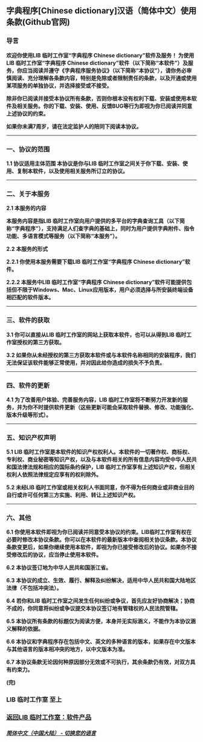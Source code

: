 ## 字典程序[Chinese dictionary]汉语（简体中文）使用条款(Github官网)
### 导言
**欢迎你使用LIB 临时工作室“字典程序 Chinese dictionary”软件及服务！
为使用LIB 临时工作室“字典程序 Chinese dictionary”软件（以下简称“本软件”）及服务，你应当阅读并遵守《字典程序服务协议》（以下简称“本协议”），请你务必审慎阅读、充分理解各条款内容，特别是免除或者限制责任的条款，以及开通或使用某项服务的单独协议，并选择接受或不接受。**

**除非你已阅读并接受本协议所有条款，否则你根本没有权利下载、安装或使用本软件及相关服务。你的下载、安装、使用、反馈BUG等行为即视为你已阅读并同意上述协议的约束。**

**如果你未满7周岁，请在法定监护人的陪同下阅读本协议。**


------------

### 一、协议的范围
**1.1 协议适用主体范围
本协议是你与LIB 临时工作室之间关于你下载、安装、使用、复制本软件，以及使用相关服务所订立的协议。**


------------

### 二、关于本服务
**2.1 本服务的内容**

**本服务内容是指LIB 临时工作室向用户提供的多平台的字典查询工具（以下简称“字典程序”），支持满足人们查字典的基础上，同时为用户提供字典附件、指令功能、多语言模式等服务（以下简称“本服务”）。**

**2.2 本服务的形式**

**2.2.1 你使用本服务需要下载LIB 临时工作室“字典程序 Chinese dictionary”软件。**

**2.2.2 本服务中LIB 临时工作室“字典程序 Chinese dictionary”软件可能提供包括但不限于Windows、Mac、Linux应用版本，用户必须选择与所安装终端设备相匹配的软件版本。**


------------

### 三、软件的获取
**3.1 你可以直接从LIB 临时工作室的网站上获取本软件，也可以从得到LIB 临时工作室授权的第三方获取。**

**3.2 如果你从未经授权的第三方获取本软件或与本软件名称相同的安装程序，我们无法保证该软件能够正常使用，并对因此给你造成的损失不予负责。**


------------

### 四、软件的更新
**4.1 为了改善用户体验、完善服务内容，LIB 临时工作室将不断努力开发新的服务，并为你不时提供软件更新（这些更新可能会采取软件替换、修改、功能强化、版本升级等形式）。**


------------

### 五、知识产权声明
**5.1 LIB 临时工作室是本软件的知识产权权利人。本软件的一切著作权、商标权、专利权、商业秘密等知识产权，以及与本软件相关的所有信息内容均受中华人民共和国法律法规和相应的国际条约保护，LIB 临时工作室享有上述知识产权，但相关权利人依照法律规定应享有的权利除外。**

**5.2 未经LIB 临时工作室或相关权利人书面同意，你不得为任何商业或非商业目的自行或许可任何第三方实施、利用、转让上述知识产权。**

------------
### 六、其他
**6.1 你使用本软件即视为你已阅读并同意受本协议的约束。LIB临时工作室有权在必要时修改本协议条款。你可以在本软件的最新版本中查阅相关协议条款。本协议条款变更后，如果你继续使用本软件，即视为你已接受修改后的协议。如果你不接受修改后的协议，应当停止使用本软件。**

**6.2 本协议签订地为中华人民共和国浙江省。**

**6.3 本协议的成立、生效、履行、解释及纠纷解决，适用中华人民共和国大陆地区法律（不包括冲突法）。**

**6.4 若你和LIB 临时工作室之间发生任何纠纷或争议，首先应友好协商解决；协商不成的，你同意将纠纷或争议提交本协议签订地有管辖权的人民法院管辖。**

**6.5 本协议所有条款的标题仅为阅读方便，本身并无实际涵义，不能作为本协议涵义解释的依据。**

**6.6 本协议和字典程序存在包括中文、英文的多种语言的版本，如果存在中文版本与其他语言的版本相冲突的地方，以中文版本为准。**

**6.7 本协议条款无论因何种原因部分无效或不可执行，其余条款仍有效，对双方具有约束力。**

**(完)**
### LIB 临时工作室  至上

### [返回LIB 临时工作室：软件产品](Software)

##### [简体中文（中国大陆） - 切换您的语言](https://libps.github.io/index)
